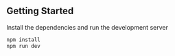 ## Getting Started

Install the dependencies and run the development server

```bash
npm install
npm run dev
